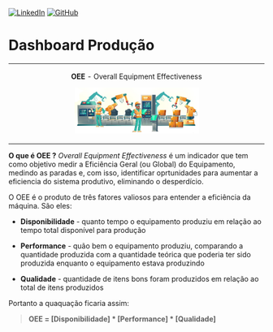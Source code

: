 [![LinkedIn](https://img.shields.io/badge/LinkedIn-blue?style=flat&logo=linkedin&labelColor=blue)](https://www.linkedin.com/in/matheuslatorre)
[![GitHub](https://img.shields.io/badge/GitHub-black?style=flat&logo=github&labelColor=grey)](https://github.com/mattlatorre/Portfolio)


# Dashboard Produção

<table align="center"><tr><td align="center" width="9999">

 **OEE** - Overall Equipment Effectiveness

<p align="center">
  <img src = "OEE.jpg" width=50%>
</p>

</td></tr></table>


**O que é OEE ?** *Overall Equipment Effectiveness*  é um indicador que tem como objetivo medir a Eficiência Geral (ou Global) do Equipamento, medindo as paradas e, com isso, identificar oprtunidades para aumentar a eficiencia do sistema produtivo, eliminando o desperdício.

O OEE é o produto de três fatores valiosos para entender a eficiência da máquina. São eles:

* **Disponibilidade** - quanto tempo o equipamento produziu em relação ao tempo total disponível para produção

* **Performance** -  quão bem o equipamento produziu, comparando a quantidade produzida com a quantidade teórica que poderia ter sido produzida enquanto o equipamento estava produzindo

* **Qualidade** -  quantidade de itens bons foram produzidos em relação ao total de itens produzidos

Portanto a quaquação ficaria assim: 

> **OEE = [Disponibilidade] * [Performance] * [Qualidade]**










